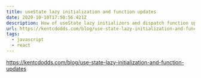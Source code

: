 ```yaml
---
title: useState lazy initialization and function updates
date: 2020-10-10T17:50:56.421Z
description: How of useState lazy initializers and dispatch function updates
url: https://kentcdodds.com/blog/use-state-lazy-initialization-and-function-updates
tags:
  - javascript
  - react
---
```

<https://kentcdodds.com/blog/use-state-lazy-initialization-and-function-updates>